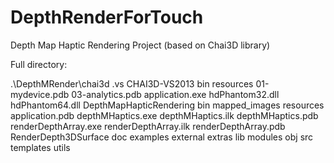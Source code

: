 # DepthRenderForTouch
Depth Map Haptic Rendering Project (based on Chai3D library)

Full directory:

.\DepthMRender\chai3d
.vs
	CHAI3D-VS2013
bin
	resources
	01-mydevice.pdb
	03-analytics.pdb
	application.exe
	hdPhantom32.dll
	hdPhantom64.dll
DepthMapHapticRendering
	bin
		mapped_images
		resources
		application.pdb
		depthMHaptics.exe
		depthMHaptics.ilk
		depthMHaptics.pdb
		renderDepthArray.exe
		renderDepthArray.ilk
		renderDepthArray.pdb
	RenderDepth3DSurface
doc
examples
external
extras
lib
modules
obj
src
templates
utils
